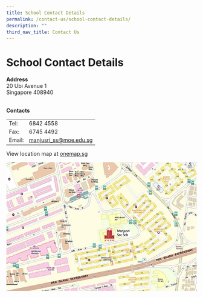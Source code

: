 ```yaml
---
title: School Contact Details
permalink: /contact-us/school-contact-details/
description: ""
third_nav_title: Contact Us
---
```


# School Contact Details

**Address**    
20 Ubi Avenue 1   
Singapore 408940

   
**Contacts**

|        |                        |
|--------|------------------------|
| Tel:   | 6842 4558              |
| Fax:   | 6745 4492              |
| Email: | manjusri_ss@moe.edu.sg |


View location map at <a href="http://www.onemap.sg/?SearchVal=408940&LW:Y&wO5d:IfYIR_J,IhqhI_f,Iaqbf_c,Ihacc_R,c" target="_blank">onemap.sg</a>

<a href="http://www.onemap.sg/?SearchVal=408940&LW:Y&wO5d:IfYIR_J,IhqhI_f,Iaqbf_c,Ihacc_R,c" target = "_blank"> <img src="/images/Contact%20us/mjrmap.jpg"></a>